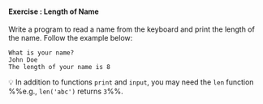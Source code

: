 #### Exercise : Length of Name

Write a program to read a name from the keyboard and print the length of the name. Follow the example below:
```
What is your name?
John Doe
The length of your name is 8
```
:bulb: In addition to functions `print` and `input`, you may need the `len` function %%e.g., `len('abc')` returns `3`%%.